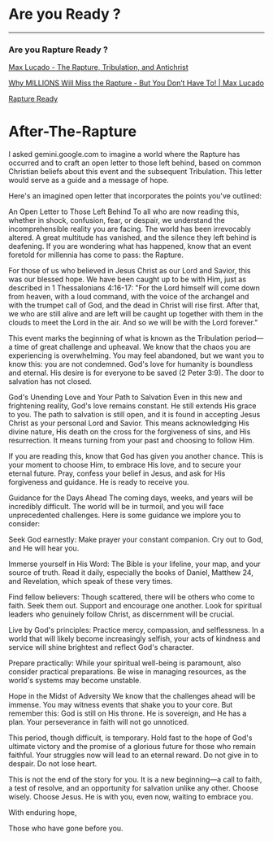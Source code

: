 <html>
  <body><h1 id="are-you-ready-">Are you Ready ?</h1>
<hr>
    <h3 id="are-you-rapture-ready-">Are you Rapture Ready ?</h3>
<p><a href="https://www.youtube.com/watch?v=0vqVrIYkfrg">Max Lucado - The Rapture, Tribulation, and Antichrist
</a></p>
<p><a href="https://www.youtube.com/watch?v=Ta5c2uC343A">Why MILLIONS Will Miss the Rapture - But You Don’t Have To! | Max Lucado</a></p>
<p><a href="https://www.raptureready.com/">Rapture Ready</a></p>
<h1 id="after-the-rapture">After-The-Rapture</h1>
<p>I asked gemini.google.com to imagine a world where the Rapture has occurred and to craft an open letter to those left behind, based on common Christian beliefs about this event and the subsequent Tribulation. This letter would serve as a guide and a message of hope.</p>
<p>Here&#39;s an imagined open letter that incorporates the points you&#39;ve outlined:</p>
<p>An Open Letter to Those Left Behind
To all who are now reading this, whether in shock, confusion, fear, or despair, we understand the incomprehensible reality you are facing. The world has been irrevocably altered. A great multitude has vanished, and the silence they left behind is deafening. If you are wondering what has happened, know that an event foretold for millennia has come to pass: the Rapture.</p>
<p>For those of us who believed in Jesus Christ as our Lord and Savior, this was our blessed hope. We have been caught up to be with Him, just as described in 1 Thessalonians 4:16-17: &quot;For the Lord himself will come down from heaven, with a loud command, with the voice of the archangel and with the trumpet call of God, and the dead in Christ will rise first. After that, we who are still alive and are left will be caught up together with them in the clouds to meet the Lord in the air. And so we will be with the Lord forever.&quot;</p>
<p>This event marks the beginning of what is known as the Tribulation period—a time of great challenge and upheaval. We know that the chaos you are experiencing is overwhelming. You may feel abandoned, but we want you to know this: you are not condemned. God&#39;s love for humanity is boundless and eternal. His desire is for everyone to be saved (2 Peter 3:9). The door to salvation has not closed.</p>
<p>God&#39;s Unending Love and Your Path to Salvation
Even in this new and frightening reality, God&#39;s love remains constant. He still extends His grace to you. The path to salvation is still open, and it is found in accepting Jesus Christ as your personal Lord and Savior. This means acknowledging His divine nature, His death on the cross for the forgiveness of sins, and His resurrection. It means turning from your past and choosing to follow Him.</p>
<p>If you are reading this, know that God has given you another chance. This is your moment to choose Him, to embrace His love, and to secure your eternal future. Pray, confess your belief in Jesus, and ask for His forgiveness and guidance. He is ready to receive you.</p>
<p>Guidance for the Days Ahead
The coming days, weeks, and years will be incredibly difficult. The world will be in turmoil, and you will face unprecedented challenges. Here is some guidance we implore you to consider:</p>
<p>Seek God earnestly: Make prayer your constant companion. Cry out to God, and He will hear you.</p>
<p>Immerse yourself in His Word: The Bible is your lifeline, your map, and your source of truth. Read it daily, especially the books of Daniel, Matthew 24, and Revelation, which speak of these very times.</p>
<p>Find fellow believers: Though scattered, there will be others who come to faith. Seek them out. Support and encourage one another. Look for spiritual leaders who genuinely follow Christ, as discernment will be crucial.</p>
<p>Live by God&#39;s principles: Practice mercy, compassion, and selflessness. In a world that will likely become increasingly selfish, your acts of kindness and service will shine brightest and reflect God&#39;s character.</p>
<p>Prepare practically: While your spiritual well-being is paramount, also consider practical preparations. Be wise in managing resources, as the world&#39;s systems may become unstable.</p>
<p>Hope in the Midst of Adversity
We know that the challenges ahead will be immense. You may witness events that shake you to your core. But remember this: God is still on His throne. He is sovereign, and He has a plan. Your perseverance in faith will not go unnoticed.</p>
<p>This period, though difficult, is temporary. Hold fast to the hope of God&#39;s ultimate victory and the promise of a glorious future for those who remain faithful. Your struggles now will lead to an eternal reward. Do not give in to despair. Do not lose heart.</p>
<p>This is not the end of the story for you. It is a new beginning—a call to faith, a test of resolve, and an opportunity for salvation unlike any other. Choose wisely. Choose Jesus. He is with you, even now, waiting to embrace you.</p>
<p>With enduring hope,</p>
<p>Those who have gone before you.</p>
  </body>
</html>


